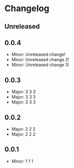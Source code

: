 # Changelog

## Unreleased

## 0.0.4

- Minor: Unreleased change!
- Minor: Unreleased change 2!
- Minor: Unreleased change 3!

## 0.0.3

- Major: 3 3 3
- Major: 3 3 3
- Major: 3 3 3

## 0.0.2

- Major: 2 2 2
- Major: 2 2 2

## 0.0.1

- Minor: 1 1 1
